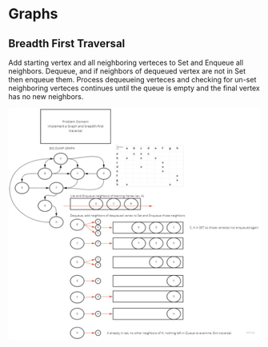 # Graphs

## Breadth First Traversal

Add starting vertex and all neighboring verteces to Set and Enqueue all neighbors.
Dequeue, and if neighbors of dequeued vertex are not in Set then enqueue them.
Process dequeueing verteces and checking for un-set neighboring verteces continues until the queue is empty and the final vertex has no new neighbors. 

![breadth first graph](../../whiteboards/breadthFirstGraph.jpg)
